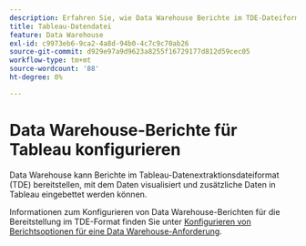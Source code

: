 ```yaml
---
description: Erfahren Sie, wie Data Warehouse Berichte im TDE-Dateiformat (Tableau Data Extract) bereitstellen kann. Sie können diese Informationen per E-Mail versenden oder FTP verwenden, um sie an eine FTP-Site zu senden.
title: Tableau-Datendatei
feature: Data Warehouse
exl-id: c9973eb6-9ca2-4a8d-94b0-4c7c9c70ab26
source-git-commit: d929e97a9d9623a8255f16729177d812d59cec05
workflow-type: tm+mt
source-wordcount: '88'
ht-degree: 0%

---
```


# Data Warehouse-Berichte für Tableau konfigurieren

Data Warehouse kann Berichte im Tableau-Datenextraktionsdateiformat (TDE) bereitstellen, mit dem Daten visualisiert und zusätzliche Daten in Tableau eingebettet werden können.

Informationen zum Konfigurieren von Data Warehouse-Berichten für die Bereitstellung im TDE-Format finden Sie unter [Konfigurieren von Berichtsoptionen für eine Data Warehouse-Anforderung](/help/export/data-warehouse/create-request/dw-request-report-options.md).
